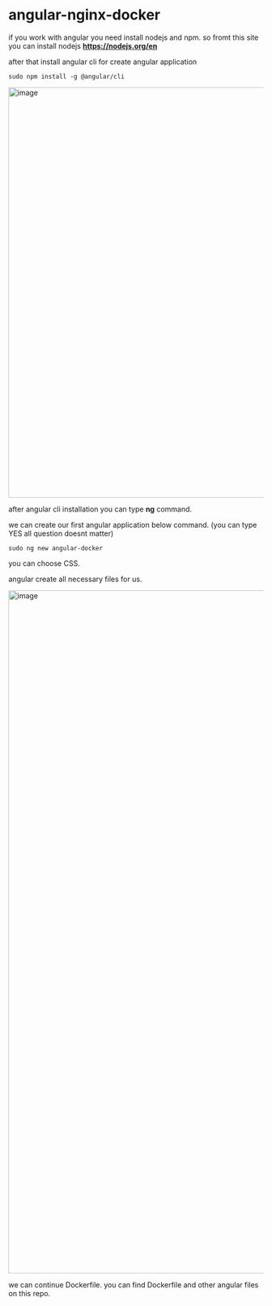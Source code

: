 # angular-nginx-docker

if you work with angular you need install nodejs and npm. 
so fromt this site you can install nodejs **https://nodejs.org/en** 

after that install angular cli for create angular application

```
sudo npm install -g @angular/cli
```

<img width="810" alt="image" src="https://github.com/alperen-selcuk/angular-nginx-docker/assets/78741582/c8eba7c5-bcaa-49b5-8839-a2b7379b2cfd">

after angular cli installation you can type **ng** command.

we can create our first angular application below command. (you can type YES all question doesnt matter) 

```
sudo ng new angular-docker
```
you can choose CSS.

angular create all necessary files for us.

<img width="1348" alt="image" src="https://github.com/alperen-selcuk/angular-nginx-docker/assets/78741582/5887a341-b39e-4787-aeeb-afe3e1bdc413">

we can continue Dockerfile. you can find Dockerfile and other angular files on this repo.
